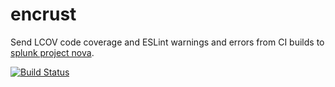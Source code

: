 # encrust

Send LCOV code coverage and ESLint warnings and errors from CI builds to [splunk project nova](https://www.splunknova.com/).

[![Build Status](https://travis-ci.org/fluxsauce/encrust.svg?branch=master)](https://travis-ci.org/fluxsauce/encrust)
